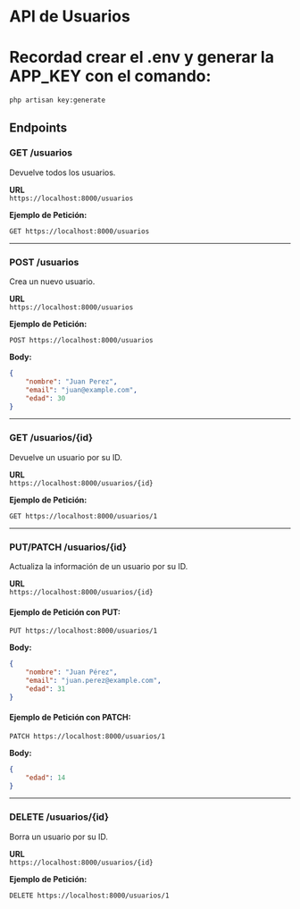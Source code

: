 # API de Usuarios
# Recordad crear el .env y generar la APP_KEY con el comando:
`php artisan key:generate`
## Endpoints

### GET /usuarios

Devuelve todos los usuarios.

**URL**  
`https://localhost:8000/usuarios`

**Ejemplo de Petición:**

```http
GET https://localhost:8000/usuarios
```

---

### POST /usuarios

Crea un nuevo usuario.

**URL**  
`https://localhost:8000/usuarios`

**Ejemplo de Petición:**

```http
POST https://localhost:8000/usuarios
```

**Body:**

```json
{
    "nombre": "Juan Perez",
    "email": "juan@example.com",
    "edad": 30
}
```

---

### GET /usuarios/{id}

Devuelve un usuario por su ID.

**URL**  
`https://localhost:8000/usuarios/{id}`

**Ejemplo de Petición:**

```http
GET https://localhost:8000/usuarios/1
```

---

### PUT/PATCH /usuarios/{id}

Actualiza la información de un usuario por su ID.

**URL**  
`https://localhost:8000/usuarios/{id}`

#### Ejemplo de Petición con PUT:

```http
PUT https://localhost:8000/usuarios/1
```

**Body:**

```json
{
    "nombre": "Juan Pérez",
    "email": "juan.perez@example.com",
    "edad": 31
}
```

#### Ejemplo de Petición con PATCH:

```http
PATCH https://localhost:8000/usuarios/1
```

**Body:**

```json
{
    "edad": 14
}
```

---

### DELETE /usuarios/{id}

Borra un usuario por su ID.

**URL**  
`https://localhost:8000/usuarios/{id}`

**Ejemplo de Petición:**

```http
DELETE https://localhost:8000/usuarios/1
```
